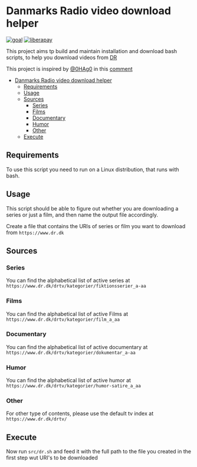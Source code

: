 # Danmarks Radio video download helper

[![goal](https://reck.dk/fileproxy/?name=sp_goal_spirillen)](https://liberapay.com/spirillen/donate)
[![liberapay](https://reck.dk/fileproxy/?name=sp_receives_spirillen)](https://liberapay.com/spirillen/donate)

This project aims tp build and maintain installation and download bash scripts,
to help you download videos from [DR][DR]

This project is inspired by [@0HAg0][0HAg0] in this [comment][comment]

<!-- TOC -->

* [Danmarks Radio video download helper](#danmarks-radio-video-download-helper)
    * [Requirements](#requirements)
    * [Usage](#usage)
    * [Sources](#sources)
        * [Series](#series)
        * [Films](#films)
        * [Documentary](#documentary)
        * [Humor](#humor)
        * [Other](#other)
    * [Execute](#execute)

<!-- TOC -->

## Requirements

To use this script you need to run on a Linux distribution, that runs with bash.

## Usage

This script should be able to figure out whether you are downloading a series
or just a film, and then name the output file accordingly.

Create a file that contains the URIs of series or film you want to download
from `https://www.dr.dk`

## Sources

### Series

You can find the alphabetical list of active series
at `https://www.dr.dk/drtv/kategorier/fiktionsserier_a-aa`

### Films

You can find the alphabetical list of active Films
at `https://www.dr.dk/drtv/kategorier/film_a_aa`

### Documentary

You can find the alphabetical list of active documentary
at `https://www.dr.dk/drtv/kategorier/dokumentar_a-aa`

### Humor

You can find the alphabetical list of active humor
at `https://www.dr.dk/drtv/kategorier/humor-satire_a_aa`

### Other

For other type of contents, please use the default tv index
at `https://www.dr.dk/drtv/`

## Execute

Now run `src/dr.sh` and feed it with the full path to the file you created
in the first step wut URI's to be downloaded


<!-- LINKS -->

[DR]: https://www.dr.dk/drtv/kategorier/fiktionsserier_a-aa

[0HAg0]: https://github.com/0HAg0

[comment]: https://github.com/yt-dlp/yt-dlp/issues/3810#issuecomment-2094925139
<!-- LINKS -->
